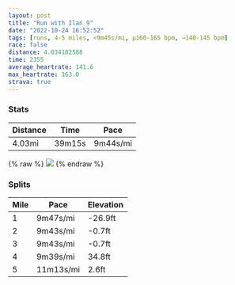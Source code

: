 ```yaml
---
layout: post
title: "Run with Ilan 9"
date: "2022-10-24 16:52:52"
tags: [runs, 4-5 miles, <9m45s/mi, μ160-165 bpm, →140-145 bpm]
race: false
distance: 4.034182588
time: 2355
average_heartrate: 141.6
max_heartrate: 163.0
strava: true
---
```


### Stats

| Distance | Time | Pace |
|----------|------|------|
|4.03mi|39m15s|9m44s/mi|

{% raw %}
<img src='https://maps.googleapis.com/maps/api/staticmap?maptype=roadmap&path=enc:cgwwFtusbMWf@GDEREd@IZ_@~@Gh@@FNPRHNLNC@DEHQRs@dBEr@@~@MZ[f@E@GC_AkA?EBIjAnAj@d@d@h@^VZZ\vC@nAEpBi@~Bs@zBBTVN~@v@PDEHC?i@Sm@e@SGWz@SVE?OIkF}D{@QWOu@o@a@Wa@KQMSGaAk@aAw@a@O_@Y_Ai@uAk@a@M}@q@gAi@mAy@Ya@e@U_@[[e@YOQRu@fCMj@Wp@Yh@_@b@a@Za@NCT@DTRRMb@yAj@}AhAsDN_@FGNBhBz@`@Rt@j@Xf@h@\~@`Ab@JXJfAh@\TZf@Z\jAn@d@RV@JT^\VN\H`@G`@PzDjCjAh@lCtB|@d@zBbBdBfAZNj@b@^PNN~@n@fAz@lA`@XV^h@^RZH`A`@pATVN^N|@PpA`@~Bl@d@H^L?HmAnDk@fB?BFJB@NCX_@x@aCLm@N{ADs@ACMIcALq@?c@EeEeAmAa@s@QsBq@a@YWa@WSsAo@eAi@i@k@k@WsBsAuAs@gCgB_@[wBoAcAo@yAgAiBeAWQ]]WOA@HJ^Xf@Rj@X`@\d@N`@^\N^Zb@VdA|@b@XV@NOXsABg@Je@nAoDNm@@MTa@p@aBFYNa@?i@Jk@L_@RsAh@m@DQRW@ICEMAKMeAi@]Yg@y@a@[Ua@KDk@r@EAoAw@IMJo@NQRG^CFWDo@h@q@He@OSYWGM@Ih@HJELOLe@D_@_@y@&key=AIzaSyC1MId7bFpkLXNAaYhBSTb8jLyiSqzbDtM&size=800x800&markers=color:yellow|label:S|40.7565,-73.99787&markers=color:green|label:F|40.75633000000002,-73.99730000000008'>
{% endraw %}

### Splits

| Mile | Pace | Elevation |
|------|------|-----------|
|1|9m47s/mi|-26.9ft|
|2|9m43s/mi|-0.7ft|
|3|9m43s/mi|-0.7ft|
|4|9m39s/mi|34.8ft|
|5|11m13s/mi|2.6ft|
